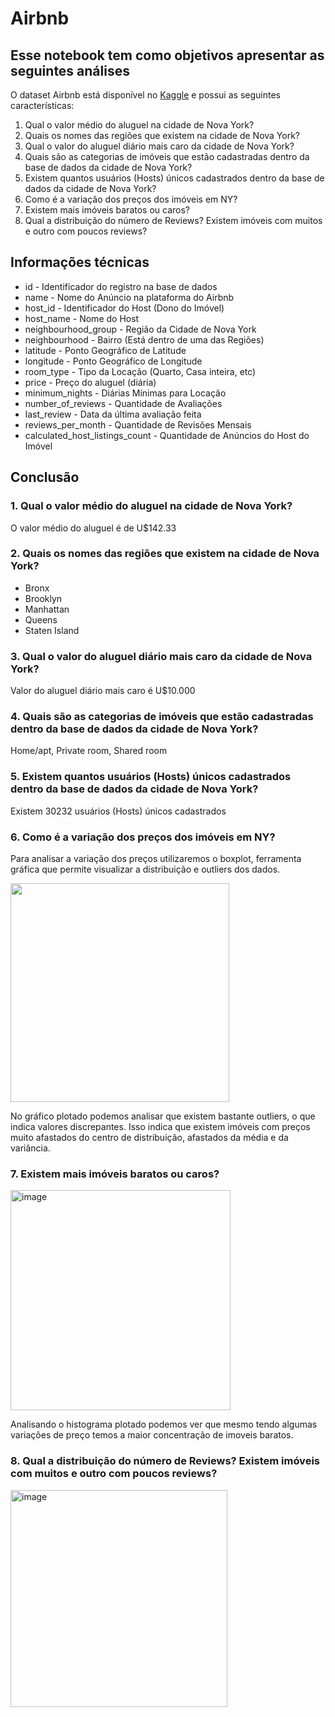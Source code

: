# Airbnb

## Esse notebook tem como objetivos apresentar as seguintes análises	 

O dataset Airbnb está disponível no [Kaggle](https://www.kaggle.com/datasets/dgomonov/new-york-city-airbnb-open-data/code) e possui as seguintes características:

1. Qual o valor médio do aluguel na cidade de Nova York?
2. Quais os nomes das regiões que existem na cidade de Nova York?
3. Qual o valor do aluguel diário mais caro da cidade de Nova York?
4. Quais são as categorias de imóveis que estão cadastradas dentro da base de dados da cidade de Nova York?
5. Existem quantos usuários (Hosts) únicos cadastrados dentro da base de dados da cidade de Nova York?
6. Como é a variação dos preços dos imóveis em NY?
7. Existem mais imóveis baratos ou caros?
8. Qual a distribuição do número de Reviews? Existem imóveis com muitos e
outro com poucos reviews?

## Informações técnicas 

* id - Identificador do registro na base de dados
* name - Nome do Anúncio na plataforma do Airbnb
* host_id - Identificador do Host (Dono do Imóvel)
* host_name - Nome do Host
* neighbourhood_group - Região da Cidade de Nova York
* neighbourhood - Bairro (Está dentro de uma das Regiões)
* latitude - Ponto Geográfico de Latitude
* longitude - Ponto Geográfico de Longitude
* room_type - Tipo da Locação (Quarto, Casa inteira, etc)
* price - Preço do aluguel (diária)
* minimum_nights - Diárias Mínimas para Locação
* number_of_reviews - Quantidade de Avaliações
* last_review - Data da última avaliação feita
* reviews_per_month - Quantidade de Revisões Mensais
* calculated_host_listings_count - Quantidade de Anúncios do Host do Imóvel

## Conclusão

### 1. Qual o valor médio do aluguel na cidade de Nova York?

O valor médio do aluguel é de  U$142.33

### 2. Quais os nomes das regiões que existem na cidade de Nova York?

* Bronx 
* Brooklyn 
* Manhattan
* Queens
* Staten Island

### 3. Qual o valor do aluguel diário mais caro da cidade de Nova York?

Valor do aluguel diário mais caro é U$10.000

### 4. Quais são as categorias de imóveis que estão cadastradas dentro da base de dados da cidade de Nova York?

Home/apt, Private room, Shared room

### 5. Existem quantos usuários (Hosts) únicos cadastrados dentro da base de dados da cidade de Nova York?

Existem 30232 usuários (Hosts) únicos cadastrados

### 6. Como é a variação dos preços dos imóveis em NY?

Para analisar a variação dos preços utilizaremos o boxplot, ferramenta gráfica que permite visualizar a distribuição e outliers dos dados.

<img src ="https://user-images.githubusercontent.com/79377636/211086374-d37a896c-2556-43f6-9e25-b17f9114330b.png"
     height = "350px"/>

No gráfico plotado podemos analisar que existem bastante outliers, o que indica valores discrepantes. Isso indica que existem imóveis com preços muito afastados do centro de distribuição, afastados da média e da variância. 

### 7. Existem mais imóveis baratos ou caros?

<img width="352" alt="image" src="https://user-images.githubusercontent.com/79377636/211081152-aa6ccf8e-99a1-432a-ba2a-9b0a2b3df94b.png">

Analisando o histograma plotado podemos ver que mesmo tendo algumas variações de preço temos a maior concentração de imoveis baratos.

### 8. Qual a distribuição do número de Reviews? Existem imóveis com muitos e outro com poucos reviews?

<img width="347" alt="image" src="https://user-images.githubusercontent.com/79377636/211081346-ee94e618-46a6-40a3-bd33-c579375065e9.png">

